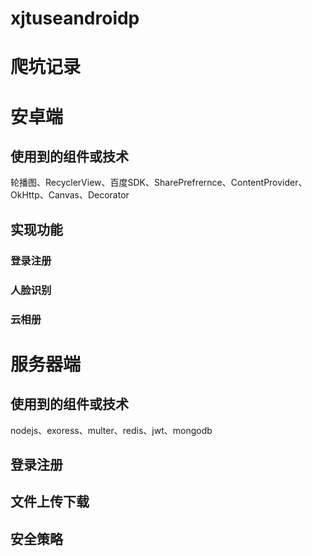# xjtuseandroidp

# 爬坑记录

# 安卓端

## 使用到的组件或技术

轮播图、RecyclerView、百度SDK、SharePrefrernce、ContentProvider、OkHttp、Canvas、Decorator	

## 实现功能
### 登录注册
### 人脸识别
### 云相册

# 服务器端
## 使用到的组件或技术
nodejs、exoress、multer、redis、jwt、mongodb
## 登录注册
## 文件上传下载
## 安全策略
